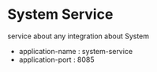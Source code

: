 # System Service

service about any integration about System

* application-name : system-service
* application-port : 8085